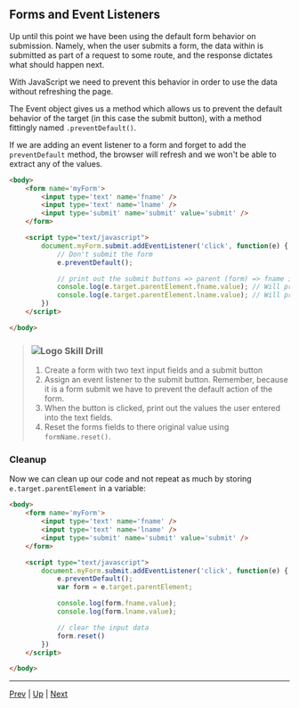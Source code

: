 ## Forms and Event Listeners
Up until this point we have been using the default form behavior on submission. Namely, when the user submits a form, the data within is submitted as part of a request to some route, and the response dictates what should happen next.

With JavaScript we need to prevent this behavior in order to use the data without refreshing the page.

The Event object gives us a method which allows us to prevent the default behavior of the target (in this case the submit button), with a method fittingly named `.preventDefault()`.

If we are adding an event listener to a form and forget to add the `preventDefault` method, the browser will refresh and we won't be able to extract any of the values.

```html
<body>
    <form name='myForm'>
        <input type='text' name='fname' />
        <input type='text' name='lname' />
        <input type='submit' name='submit' value='submit' />
    </form>

    <script type="text/javascript">
        document.myForm.submit.addEventListener('click', function(e) {
            // Don't submit the form
            e.preventDefault();

            // print out the submit buttons => parent (form) => fname input => value
            console.log(e.target.parentElement.fname.value); // Will print the user input value
            console.log(e.target.parentElement.lname.value); // Will print the user input value
        })
    </script>

</body>
```

> ### ![Logo](http://skilldistillery.com/downloads/sd_logo.jpg) Skill Drill
> 1. Create a form with two text input fields and a submit button
> 1. Assign an event listener to the submit button. Remember, because it is a form submit we have to prevent the default action of the form.
> 1. When the button is clicked, print out the values the user entered into the text fields.
> 1. Reset the forms fields to there original value using `formName.reset()`.

### Cleanup
Now we can clean up our code and not repeat as much by storing `e.target.parentElement` in a variable:

```html
<body>
    <form name='myForm'>
        <input type='text' name='fname' />
        <input type='text' name='lname' />
        <input type='submit' name='submit' value='submit' />
    </form>

    <script type="text/javascript">
        document.myForm.submit.addEventListener('click', function(e) {
            e.preventDefault();
            var form = e.target.parentElement;

            console.log(form.fname.value);
            console.log(form.lname.value);

            // clear the input data
            form.reset()
        })
    </script>

</body>
```

<hr>

[Prev](selectingFormsByName.md) | [Up](README.md) | [Next](dynamicallyCreatingElements.md)


